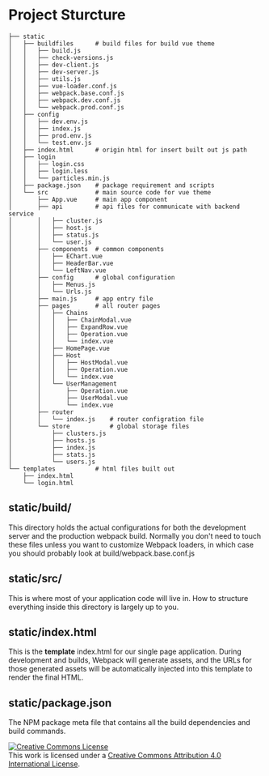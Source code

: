 Project Sturcture
===

```
├── static
│   ├── buildfiles      # build files for build vue theme
│   │   ├── build.js
│   │   ├── check-versions.js
│   │   ├── dev-client.js
│   │   ├── dev-server.js
│   │   ├── utils.js
│   │   ├── vue-loader.conf.js
│   │   ├── webpack.base.conf.js
│   │   ├── webpack.dev.conf.js
│   │   └── webpack.prod.conf.js
│   ├── config
│   │   ├── dev.env.js
│   │   ├── index.js
│   │   ├── prod.env.js
│   │   └── test.env.js
│   ├── index.html      # origin html for insert built out js path
│   ├── login
│   │   ├── login.css
│   │   ├── login.less
│   │   └── particles.min.js
│   ├── package.json    # package requirement and scripts
│   └── src             # main source code for vue theme
│       ├── App.vue     # main app component
│       ├── api         # api files for communicate with backend service
│       │   ├── cluster.js
│       │   ├── host.js
│       │   ├── status.js
│       │   └── user.js
│       ├── components  # common components
│       │   ├── EChart.vue
│       │   ├── HeaderBar.vue
│       │   └── LeftNav.vue
│       ├── config      # global configuration
│       │   ├── Menus.js
│       │   └── Urls.js
│       ├── main.js     # app entry file
│       ├── pages       # all router pages
│       │   ├── Chains
│       │   │   ├── ChainModal.vue
│       │   │   ├── ExpandRow.vue
│       │   │   ├── Operation.vue
│       │   │   └── index.vue
│       │   ├── HomePage.vue
│       │   ├── Host
│       │   │   ├── HostModal.vue
│       │   │   ├── Operation.vue
│       │   │   └── index.vue
│       │   └── UserManagement
│       │       ├── Operation.vue
│       │       ├── UserModal.vue
│       │       └── index.vue
│       ├── router
│       │   └── index.js    # router configration file
│       └── store           # global storage files
│           ├── clusters.js
│           ├── hosts.js
│           ├── index.js
│           ├── stats.js
│           └── users.js
└── templates           # html files built out
    ├── index.html
    └── login.html
```

## static/build/

This directory holds the actual configurations for both the development server and the production webpack build. Normally you don't need to touch these files unless you want to customize Webpack loaders, in which case you should probably look at build/webpack.base.conf.js

## static/src/

This is where most of your application code will live in. How to structure everything inside this directory is largely up to you.

## static/index.html

This is the **template** index.html for our single page application. During development and builds, Webpack will generate assets, and the URLs for those generated assets will be automatically injected into this template to render the final HTML.

## static/package.json

The NPM package meta file that contains all the build dependencies and build commands.

<a rel="license" href="http://creativecommons.org/licenses/by/4.0/"><img alt="Creative Commons License" style="border-width:0" src="https://i.creativecommons.org/l/by/4.0/88x31.    png" /></a><br />This work is licensed under a <a rel="license" href="http://creativecommons.org/licenses/by/4.0/">Creative Commons Attribution 4.0 International License</a>.